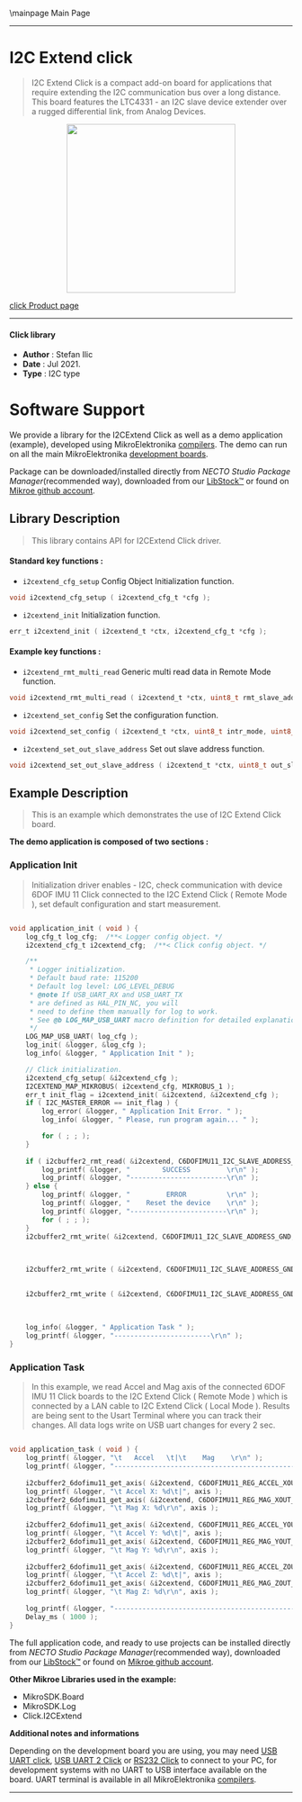\mainpage Main Page

---
# I2C Extend click

> I2C Extend Click is a compact add-on board for applications that require extending the I2C communication bus over a long distance. This board features the LTC4331 - an I2C slave device extender over a rugged differential link, from Analog Devices.

<p align="center">
  <img src="https://download.mikroe.com/images/click_for_ide/i2cextend_click.png" height=300px>
</p>

[click Product page](https://www.mikroe.com/i2c-extend-click)

---


#### Click library

- **Author**        : Stefan Ilic
- **Date**          : Jul 2021.
- **Type**          : I2C type


# Software Support

We provide a library for the I2CExtend Click
as well as a demo application (example), developed using MikroElektronika
[compilers](https://www.mikroe.com/necto-studio).
The demo can run on all the main MikroElektronika [development boards](https://www.mikroe.com/development-boards).

Package can be downloaded/installed directly from *NECTO Studio Package Manager*(recommended way), downloaded from our [LibStock&trade;](https://libstock.mikroe.com) or found on [Mikroe github account](https://github.com/MikroElektronika/mikrosdk_click_v2/tree/master/clicks).

## Library Description

> This library contains API for I2CExtend Click driver.

#### Standard key functions :

- `i2cextend_cfg_setup` Config Object Initialization function.
```c
void i2cextend_cfg_setup ( i2cextend_cfg_t *cfg );
```

- `i2cextend_init` Initialization function.
```c
err_t i2cextend_init ( i2cextend_t *ctx, i2cextend_cfg_t *cfg );
```

#### Example key functions :

- `i2cextend_rmt_multi_read` Generic multi read data in Remote Mode function.
```c
void i2cextend_rmt_multi_read ( i2cextend_t *ctx, uint8_t rmt_slave_addr, uint8_t reg, uint8_t *p_rx_data, uint8_t n_bytes );
```

- `i2cextend_set_config` Set the configuration function.
```c
void i2cextend_set_config ( i2cextend_t *ctx, uint8_t intr_mode, uint8_t ctrl_sel );
```

- `i2cextend_set_out_slave_address` Set out slave address function.
```c
void i2cextend_set_out_slave_address ( i2cextend_t *ctx, uint8_t out_slave_address );
```

## Example Description

> This is an example which demonstrates the use of I2C Extend Click board.

**The demo application is composed of two sections :**

### Application Init

> Initialization driver enables - I2C,  check communication with device 6DOF IMU 11 Click  connected to the I2C Extend Click ( Remote Mode ), set default configuration and start measurement.

```c

void application_init ( void ) {
    log_cfg_t log_cfg;  /**< Logger config object. */
    i2cextend_cfg_t i2cextend_cfg;  /**< Click config object. */

    /** 
     * Logger initialization.
     * Default baud rate: 115200
     * Default log level: LOG_LEVEL_DEBUG
     * @note If USB_UART_RX and USB_UART_TX 
     * are defined as HAL_PIN_NC, you will 
     * need to define them manually for log to work. 
     * See @b LOG_MAP_USB_UART macro definition for detailed explanation.
     */
    LOG_MAP_USB_UART( log_cfg );
    log_init( &logger, &log_cfg );
    log_info( &logger, " Application Init " );

    // Click initialization.
    i2cextend_cfg_setup( &i2cextend_cfg );
    I2CEXTEND_MAP_MIKROBUS( i2cextend_cfg, MIKROBUS_1 );
    err_t init_flag = i2cextend_init( &i2cextend, &i2cextend_cfg );
    if ( I2C_MASTER_ERROR == init_flag ) {
        log_error( &logger, " Application Init Error. " );
        log_info( &logger, " Please, run program again... " );

        for ( ; ; );
    }
    
    if ( i2cbuffer2_rmt_read( &i2cextend, C6DOFIMU11_I2C_SLAVE_ADDRESS_GND, C6DOFIMU11_REG_WHO_AM_I ) == C6DOFIMU11_WHO_AM_I_WIA_ID ) {
        log_printf( &logger, "        SUCCESS         \r\n" );
        log_printf( &logger, "------------------------\r\n" );
    } else {
        log_printf( &logger, "         ERROR          \r\n" );
        log_printf( &logger, "    Reset the device    \r\n" );
        log_printf( &logger, "------------------------\r\n" );
        for ( ; ; );
    }
    i2cbuffer2_rmt_write( &i2cextend, C6DOFIMU11_I2C_SLAVE_ADDRESS_GND, C6DOFIMU11_REG_CNTL2, C6DOFIMU11_CNTL2_TEMP_EN_STANDBY_MODE |
                                                                                  C6DOFIMU11_CNTL2_MAG_EN_STANDBY_MODE |
                                                                                  C6DOFIMU11_CNTL2_ACCEL_EN_STANDBY_MODE );

    i2cbuffer2_rmt_write ( &i2cextend, C6DOFIMU11_I2C_SLAVE_ADDRESS_GND, C6DOFIMU11_REG_INC3, C6DOFIMU11_INC3_IEL2_FIFO_TRIG | 
                                                                                  C6DOFIMU11_INC3_IEL1_FIFO_TRIG );

    i2cbuffer2_rmt_write ( &i2cextend, C6DOFIMU11_I2C_SLAVE_ADDRESS_GND, C6DOFIMU11_REG_CNTL2, C6DOFIMU11_CNTL2_GSEL_8G | 
                                                                                   C6DOFIMU11_CNTL2_RES_MAX2 | 
                                                                                   C6DOFIMU11_CNTL2_MAG_EN_OPERATING_MODE | 
                                                                                   C6DOFIMU11_CNTL2_ACCEL_EN_OPERATING_MODE );
    log_info( &logger, " Application Task " );
    log_printf( &logger, "------------------------\r\n" );
}

```

### Application Task

> In this example, we read Accel and Mag axis of the connected  6DOF IMU 11 Click boards to the I2C Extend Click ( Remote Mode ) which is connected by a LAN cable to I2C Extend Click ( Local Mode ). Results are being sent to the Usart Terminal where you can track their changes. All data logs write on USB uart changes for every 2 sec.

```c

void application_task ( void ) {
    log_printf( &logger, "\t   Accel   \t|\t    Mag    \r\n" );
    log_printf( &logger, "------------------------------------------------\r\n" );
    
    i2cbuffer2_6dofimu11_get_axis( &i2cextend, C6DOFIMU11_REG_ACCEL_XOUT_L );
    log_printf( &logger, "\t Accel X: %d\t|", axis );
    i2cbuffer2_6dofimu11_get_axis( &i2cextend, C6DOFIMU11_REG_MAG_XOUT_L );
    log_printf( &logger, "\t Mag X: %d\r\n", axis );
    
    i2cbuffer2_6dofimu11_get_axis( &i2cextend, C6DOFIMU11_REG_ACCEL_YOUT_L );
    log_printf( &logger, "\t Accel Y: %d\t|", axis );
    i2cbuffer2_6dofimu11_get_axis( &i2cextend, C6DOFIMU11_REG_MAG_YOUT_L );
    log_printf( &logger, "\t Mag Y: %d\r\n", axis );
    
    i2cbuffer2_6dofimu11_get_axis( &i2cextend, C6DOFIMU11_REG_ACCEL_ZOUT_L );
    log_printf( &logger, "\t Accel Z: %d\t|", axis );
    i2cbuffer2_6dofimu11_get_axis( &i2cextend, C6DOFIMU11_REG_MAG_ZOUT_L );
    log_printf( &logger, "\t Mag Z: %d\r\n", axis );
    
    log_printf( &logger, "------------------------------------------------\r\n" );
    Delay_ms ( 1000 );
}

```


The full application code, and ready to use projects can be installed directly from *NECTO Studio Package Manager*(recommended way), downloaded from our [LibStock&trade;](https://libstock.mikroe.com) or found on [Mikroe github account](https://github.com/MikroElektronika/mikrosdk_click_v2/tree/master/clicks).

**Other Mikroe Libraries used in the example:**

- MikroSDK.Board
- MikroSDK.Log
- Click.I2CExtend

**Additional notes and informations**

Depending on the development board you are using, you may need
[USB UART click](https://www.mikroe.com/usb-uart-click),
[USB UART 2 Click](https://www.mikroe.com/usb-uart-2-click) or
[RS232 Click](https://www.mikroe.com/rs232-click) to connect to your PC, for
development systems with no UART to USB interface available on the board. UART
terminal is available in all MikroElektronika
[compilers](https://shop.mikroe.com/compilers).

---
